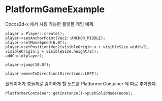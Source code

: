 # PlatformGameExample

Cocos2d-x 에서 사용 가능한 플랫폼 게임 예제.

<pre><code>player = Player::create();
player->setAnchorPoint(Vec2::ANCHOR_MIDDLE);
player->setMoveSpeed(6.0f);
player->setPosition(Vec2(visibleOrigin.x + visibleSize.width/2, visibleOrigin.y + visibleSize.height/2));
addChild(player);
</code></pre>

<pre><code>player->jump(10.0f);</code></pre>
<pre><code>player->moveToDirection(Direction::LEFT);</code></pre>

플레이어가 충돌체로 감지하게 할 노드를 PlatformerContainer 에 따로 추가한다.
<pre><code>PlatformerContainer::getInstance()->pushSolidNode(node);</code></pre>
